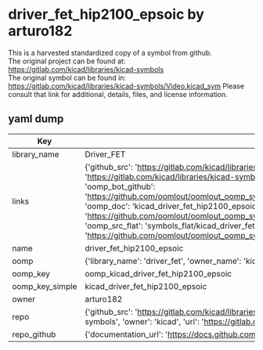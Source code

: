 # driver_fet_hip2100_epsoic by arturo182  
This is a harvested standardized copy of a symbol from github.  
The original project can be found at:  
https://gitlab.com/kicad/libraries/kicad-symbols  
The original symbol can be found in:
https://gitlab.com/kicad/libraries/kicad-symbols/Video.kicad_sym
Please consult that link for additional, details, files, and license information.  
## yaml dump  
| Key | Value |  
| --- | --- |  
| library_name | Driver_FET |  
| links | {'github_src': 'https://gitlab.com/kicad/libraries/kicad-symbols/Video.kicad_sym', 'github_src_repo': 'https://gitlab.com/kicad/libraries/kicad-symbols', 'oomp_bot': 'kicad_driver_fet_hip2100_epsoic/working', 'oomp_bot_github': 'https://github.com/oomlout/oomlout_oomp_symbol_bot/tree/main/kicad_driver_fet_hip2100_epsoic/working', 'oomp_doc': 'kicad_driver_fet_hip2100_epsoic/working', 'oomp_doc_github': 'https://github.com/oomlout/oomlout_oomp_symbol_doc/tree/main/kicad_driver_fet_hip2100_epsoic/working', 'oomp_src_flat': 'symbols_flat/kicad_driver_fet_hip2100_epsoic/working', 'oomp_src_flat_github': 'https://github.com/oomlout/oomlout_oomp_symbol_src/tree/main/kicad_driver_fet_hip2100_epsoic/working'} |  
| name | driver_fet_hip2100_epsoic |  
| oomp | {'library_name': 'driver_fet', 'owner_name': 'kicad', 'symbol_name': 'driver_fet_hip2100_epsoic'} |  
| oomp_key | oomp_kicad_driver_fet_hip2100_epsoic |  
| oomp_key_simple | kicad_driver_fet_hip2100_epsoic |  
| owner | arturo182 |  
| repo | {'github_src': 'https://gitlab.com/kicad/libraries/kicad-symbols/Video.kicad_sym', 'name': 'libraries/kicad-symbols', 'owner': 'kicad', 'url': 'https://gitlab.com/kicad/libraries/kicad-symbols'} |  
| repo_github | {'documentation_url': 'https://docs.github.com/rest/repos/repos#get-a-repository', 'message': 'Not Found'} |  


